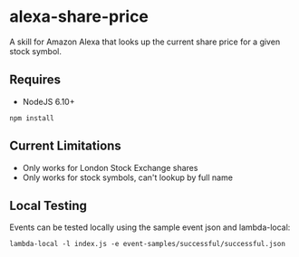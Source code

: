 # alexa-share-price

A skill for Amazon Alexa that looks up the current share price for a given stock symbol.

## Requires
- NodeJS 6.10+
```
npm install
```

## Current Limitations
- Only works for London Stock Exchange shares
- Only works for stock symbols, can't lookup by full name

## Local Testing
Events can be tested locally using the sample event json and lambda-local:

```
lambda-local -l index.js -e event-samples/successful/successful.json
```